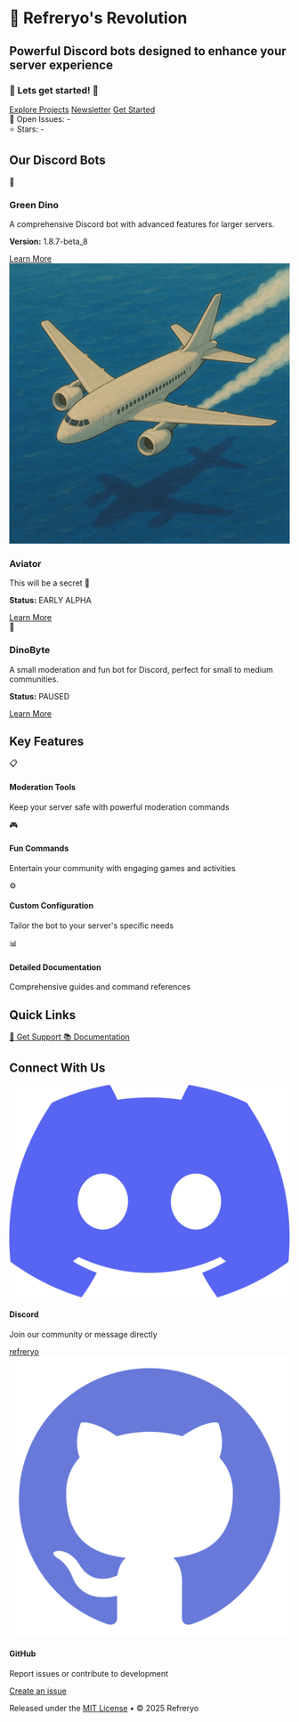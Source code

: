 # <span class="dino-emoji">🦖</span> Refreryo's Revolution

<div class="intro-section">
  <h2 class="intro-title">Powerful Discord bots designed to enhance your server experience</h2>
  <h3 class="title">🦕 Lets get started! 🦖</h3>
  <div class="intro-actions">
    <a href="projects/" class="action-button primary-action">Explore Projects</a>
    <a href="changelogs/greendino-changelog/" class="action-button primary-action">Newsletter</a>
    <a href="docs/getting-started/" class="action-button primary-action">Get Started</a>
  </div>
  
  <div class="github-stats">
    <div class="stats-badge">
      <span class="stats-icon">🐛</span>
      <span class="stats-label">Open Issues:</span>
      <span class="stats-count">-</span>
    </div>
    <div class="stats-badge">
      <span class="stats-icon">⭐</span>
      <span class="stats-label">Stars:</span>
      <span class="stats-count">-</span>
    </div>
  </div>
</div>

## Our Discord Bots

<div class="bots-showcase">
  <div class="bot-card greendino">
    <div class="bot-icon">🦖</div>
    <div class="bot-content">
      <h3>Green Dino</h3>
      <p>A comprehensive Discord bot with advanced features for larger servers.</p>
      <p><strong>Version:</strong> <span class="badge stable">1.8.7-beta_8</span></p>
      <a href="projects/greendino/" class="bot-button">Learn More</a>
    </div>
  </div>
  
  <div class="bot-card aviator">
    <div class="bot-icon">
      <img src="assets/images/Aviator.png" alt="Aviator" class="bot-image">
    </div>
    <div class="bot-content">
      <h3>Aviator</h3>
      <p>This will be a secret 🤫</p>
      <p><strong>Status:</strong> <span class="badge early-alpha">EARLY ALPHA</span></p>
      <a href="projects/aviator/" class="bot-button">Learn More</a>
    </div>
  </div>
  
  <div class="bot-card dinobyte">
    <div class="bot-icon">🦕</div>
    <div class="bot-content">
      <h3>DinoByte</h3>
      <p>A small moderation and fun bot for Discord, perfect for small to medium communities.</p>
      <p><strong>Status:</strong> <span class="badge paused">PAUSED</span></p>
      <a href="projects/dinobyte/" class="bot-button">Learn More</a>
    </div>
  </div>
</div>

## Key Features

<div class="features-grid-2x2">
  <div class="feature-box">
    <div class="feature-icon">📋</div>
    <h4>Moderation Tools</h4>
    <p>Keep your server safe with powerful moderation commands</p>
  </div>
  
  <div class="feature-box">
    <div class="feature-icon">🎮</div>
    <h4>Fun Commands</h4>
    <p>Entertain your community with engaging games and activities</p>
  </div>
  
  <div class="feature-box">
    <div class="feature-icon">⚙️</div>
    <h4>Custom Configuration</h4>
    <p>Tailor the bot to your server's specific needs</p>
  </div>
  
  <div class="feature-box">
    <div class="feature-icon">📊</div>
    <h4>Detailed Documentation</h4>
    <p>Comprehensive guides and command references</p>
  </div>
</div>

## Quick Links

<div class="quick-links">
    <a href="support/" class="quick-link-button support">
    <span>🛟</span> Get Support
  </a>
  
  <a href="docs/getting-started/" class="quick-link-button docs">
    <span>📚</span> Documentation
  </a>
</div>

## Connect With Us

<div class="contact-section">
  <div class="contact-card discord">
    <div class="contact-icon">
      <img src="assets/images/discord.png" alt="Discord" class="contact-image">
    </div>
    <div class="contact-info">
      <h4>Discord</h4>
      <p>Join our community or message directly</p>
      <a href="https://discord.gg/JA8VnRttNU" class="contact-link">refreryo</a>
    </div>
  </div>
  
  <div class="contact-card github">
    <div class="contact-icon">
      <img src="assets/images/github.png" alt="GitHub" class="contact-image">
    </div>
    <div class="contact-info">
      <h4>GitHub</h4>
      <p>Report issues or contribute to development</p>
      <a href="https://github.com/Refreryo/refreryo-revolution/issues" class="contact-link">Create an issue</a>
    </div>
  </div>
</div>

<div class="footer-note">
  <p>Released under the <a href="license/">MIT License</a> • © 2025 Refreryo</p>
</div>